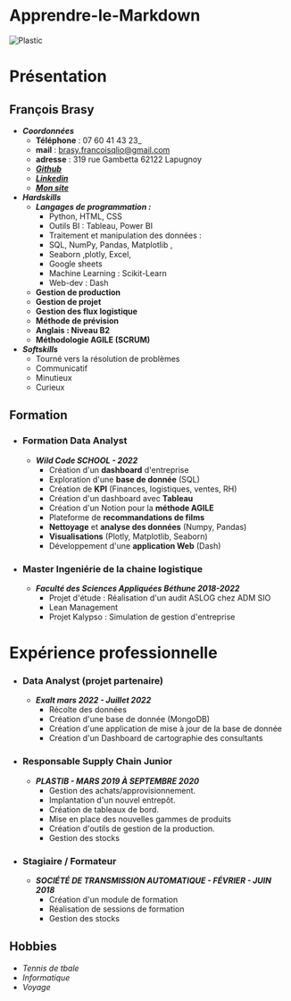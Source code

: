 # Apprendre-le-Markdown
![Plastic](https://user-images.githubusercontent.com/100351485/182598921-729d68f4-a006-44cc-9797-be53543a9449.PNG)
# Présentation
## François Brasy
* **_Coordonnées_**
    * **Téléphone** : 07 60 41 43 23_
    * **mail** : brasy.francoisqlio@gmail.com
    * **adresse** : 319 rue Gambetta 62122 Lapugnoy
    * [***Github***](https://github.com/FrancoisBrasy)
    * [***Linkedin***]( www.linkedin.com/in/françois-brasy)
    * [***Mon site***](https://francoisbrasy.github.io/)
* **_Hardskills_**
    * **_Langages de programmation :_**
        * Python, HTML, CSS
        * Outils BI : Tableau, Power BI
        * Traitement et manipulation des données : 
        * SQL, NumPy, Pandas, Matplotlib ,
        * Seaborn ,plotly, Excel,
        * Google sheets
        * Machine Learning : Scikit-Learn
        * Web-dev : Dash
    * **Gestion de production**
    * **Gestion de projet**
    * **Gestion des flux logistique**
    * **Méthode de prévision**
    * **Anglais : Niveau B2**
    * **Méthodologie AGILE (SCRUM)**
* **_Softskills_**
    * Tourné vers la résolution de problèmes
    * Communicatif
    * Minutieux
    * Curieux
## Formation
* ### Formation Data Analyst
    *  **_Wild Code SCHOOL - 2022_**
        * Création d'un **dashboard** d'entreprise
        * Exploration d'une **base de donnée** (SQL)
        * Création de **KPI** (Finances, logistiques, ventes, RH)
        * Création d'un dashboard avec **Tableau**
        * Création d'un Notion pour la **méthode AGILE**
        * Plateforme de **recommandations de films**
        * **Nettoyage** et **analyse des données** (Numpy, Pandas)
        * **Visualisations** (Plotly, Matplotlib, Seaborn)
        * Développement d'une **application Web** (Dash)

* ### Master Ingeniérie de la chaine logistique
    * **_Faculté des Sciences Appliquées Béthune 2018-2022_**
        * Projet d'étude : Réalisation d'un audit ASLOG chez ADM SIO
        * Lean Management
        * Projet Kalypso : Simulation de gestion d'entreprise
# Expérience professionnelle
* ### Data Analyst (projet partenaire)
    * **_Exalt mars 2022 - Juillet 2022_**
        * Récolte des données
        * Création d'une base de donnée (MongoDB)
        * Création d'une application de mise à jour de la base de donnée
        * Création d'un Dashboard de cartographie des consultants

* ### Responsable Supply Chain Junior
    * **_PLASTIB - MARS 2019 À SEPTEMBRE 2020_**
        * Gestion des achats/approvisionnement.
        * Implantation d'un nouvel entrepôt.
        * Création de tableaux de bord.
        * Mise en place des nouvelles gammes de produits
        * Création d'outils de gestion de la production.
        * Gestion des stocks


* ### Stagiaire / Formateur
    * **_SOCIÉTÉ DE TRANSMISSION AUTOMATIQUE - FÉVRIER - JUIN 2018_**
        * Création d'un module de formation
        * Réalisation de sessions de formation
        * Gestion des stocks

## Hobbies
* _Tennis de tbale_
* _Informatique_
* _Voyage_
